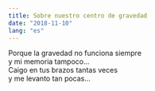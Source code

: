 ```yaml
---
title: Sobre nuestro centro de gravedad
date: "2018-11-10"
lang: "es"
---
```


Porque la gravedad no funciona siempre\
y mi memoria tampoco...\
Caigo en tus brazos tantas veces\
y me levanto tan pocas...
